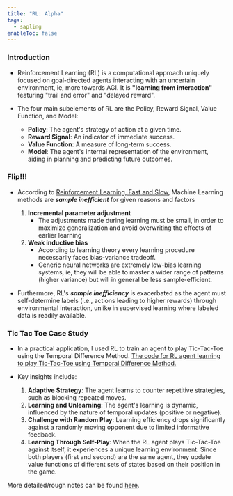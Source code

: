 ```yaml
---
title: "RL: Alpha"
tags:
  - sapling
enableToc: false
---
```

### Introduction

* Reinforcement Learning (RL) is a computational approach uniquely focused on goal-directed agents interacting with an uncertain environment, ie, more towards AGI. It is **"learning from interaction"** featuring "trail and error" and "delayed reward".

* The four main subelements of RL are the Policy, Reward Signal, Value Function, and Model:
	- **Policy**: The agent's strategy of action at a given time.
	- **Reward Signal**: An indicator of immediate success.
	- **Value Function**: A measure of long-term success.
	- **Model**: The agent's internal representation of the environment, aiding in planning and predicting future outcomes.
### **Flip!!!** 

- According to [Reinforcement Learning, Fast and Slow](https://www.cell.com/action/showPdf?pii=S1364-6613%2819%2930061-0), Machine Learning methods are ***sample inefficient*** for given reasons and factors

	1. **Incremental parameter adjustment**
		- The adjustments made during learning must be small, in order to maximize generalization and avoid overwriting the effects of earlier learning
	2. **Weak inductive bias**
		- According to learning theory every learning procedure necessarily faces bias-variance tradeoff. 
		- Generic neural networks are extremely low-bias learning systems, ie, they will be able to master a wider range of patterns (higher variance) but will in general be less sample-efficient.

- Furthermore, RL's ***sample inefficiency*** is exacerbated as the agent must self-determine labels (i.e., actions leading to higher rewards) through environmental interaction, unlike in supervised learning where labeled data is readily available.

### Tic Tac Toe Case Study

- In a practical application, I used RL to train an agent to play Tic-Tac-Toe using the Temporal Difference Method. [The code for RL agent learning to play Tic-Tac-Toe using Temporal Difference Method.](https://github.com/ps4vs/Deep-RL/blob/main/Chapter-1/TicTacToe.ipynb)

- Key insights include:
	1. **Adaptive Strategy**: The agent learns to counter repetitive strategies, such as blocking repeated moves.
	2. **Learning and Unlearning**: The agent's learning is dynamic, influenced by the nature of temporal updates (positive or negative).
	3. **Challenge with Random Play**: Learning efficiency drops significantly against a randomly moving opponent due to limited informative feedback.
	4. **Learning Through Self-Play**: When the RL agent plays Tic-Tac-Toe against itself, it experiences a unique learning environment. Since both players (first and second) are the same agent, they update value functions of different sets of states based on their position in the game.

More detailed/rough notes can be found [here](https://github.com/ps4vs/Deep-RL/tree/main/Chapter-1).